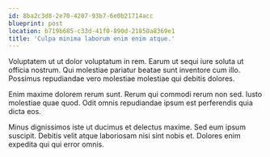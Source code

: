 ```yaml
---
id: 8ba2c3d8-2e70-4207-93b7-6e0b21714acc
blueprint: post
location: b719b685-c33d-41f0-890d-21850a8369e1
title: 'Culpa minima laborum enim enim atque.'
---
```

Voluptatem ut ut dolor voluptatum in rem. Earum ut sequi iure soluta ut officia nostrum. Qui molestiae pariatur beatae sunt inventore cum illo. Possimus repudiandae vero molestiae molestiae qui debitis dolores.

Enim maxime dolorem rerum sunt. Rerum qui commodi rerum non sed. Iusto molestiae quae quod. Odit omnis repudiandae ipsum est perferendis quia dicta eos.

Minus dignissimos iste ut ducimus et delectus maxime. Sed eum ipsum suscipit. Debitis velit atque laboriosam nisi sint nobis et. Dolores enim expedita qui qui error omnis.